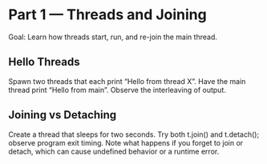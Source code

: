# Part 1 — Threads and Joining

Goal: Learn how threads start, run, and re-join the main thread.

## Hello Threads
Spawn two threads that each print “Hello from thread X”.
Have the main thread print “Hello from main”.
Observe the interleaving of output. 

## Joining vs Detaching
Create a thread that sleeps for two seconds. Try both t.join() and t.detach(); observe program exit timing.
Note what happens if you forget to join or detach, which can cause undefined behavior or a runtime error.